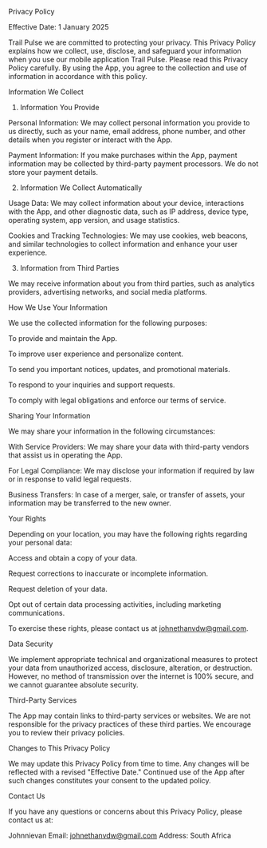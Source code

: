 Privacy Policy

Effective Date: 1 January 2025

Trail Pulse we are committed to protecting your privacy. This Privacy Policy explains how we collect, use, disclose, and safeguard your information when you use our mobile application Trail Pulse. Please read this Privacy Policy carefully. By using the App, you agree to the collection and use of information in accordance with this policy.

Information We Collect

1. Information You Provide

Personal Information: We may collect personal information you provide to us directly, such as your name, email address, phone number, and other details when you register or interact with the App.

Payment Information: If you make purchases within the App, payment information may be collected by third-party payment processors. We do not store your payment details.

2. Information We Collect Automatically

Usage Data: We may collect information about your device, interactions with the App, and other diagnostic data, such as IP address, device type, operating system, app version, and usage statistics.

Cookies and Tracking Technologies: We may use cookies, web beacons, and similar technologies to collect information and enhance your user experience.

3. Information from Third Parties

We may receive information about you from third parties, such as analytics providers, advertising networks, and social media platforms.

How We Use Your Information

We use the collected information for the following purposes:

To provide and maintain the App.

To improve user experience and personalize content.

To send you important notices, updates, and promotional materials.

To respond to your inquiries and support requests.

To comply with legal obligations and enforce our terms of service.

Sharing Your Information

We may share your information in the following circumstances:

With Service Providers: We may share your data with third-party vendors that assist us in operating the App.

For Legal Compliance: We may disclose your information if required by law or in response to valid legal requests.

Business Transfers: In case of a merger, sale, or transfer of assets, your information may be transferred to the new owner.

Your Rights

Depending on your location, you may have the following rights regarding your personal data:

Access and obtain a copy of your data.

Request corrections to inaccurate or incomplete information.

Request deletion of your data.

Opt out of certain data processing activities, including marketing communications.

To exercise these rights, please contact us at johnethanvdw@gmail.com.

Data Security

We implement appropriate technical and organizational measures to protect your data from unauthorized access, disclosure, alteration, or destruction. However, no method of transmission over the internet is 100% secure, and we cannot guarantee absolute security.

Third-Party Services

The App may contain links to third-party services or websites. We are not responsible for the privacy practices of these third parties. We encourage you to review their privacy policies.

Changes to This Privacy Policy

We may update this Privacy Policy from time to time. Any changes will be reflected with a revised "Effective Date." Continued use of the App after such changes constitutes your consent to the updated policy.

Contact Us

If you have any questions or concerns about this Privacy Policy, please contact us at:

Johnnievan Email: johnethanvdw@gmail.com Address: South Africa
